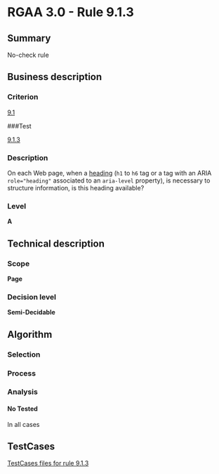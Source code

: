 # RGAA 3.0 -  Rule 9.1.3

## Summary

No-check rule

## Business description

### Criterion

[9.1](http://asqatasun.github.io/RGAA--3.0--EN/RGAA3.0_Criteria_English_version_v1.html#crit-9-1)

###Test

[9.1.3](http://asqatasun.github.io/RGAA--3.0--EN/RGAA3.0_Criteria_English_version_v1.html#test-9-1-3)

### Description
On each Web page, when a
    <a href="http://asqatasun.github.io/RGAA--3.0--EN/RGAA3.0_Glossary_English_version_v1.html#mTitre">heading</a>
    (<code>h1</code> to <code>h6</code> tag or a tag with an ARIA
    <code>role="heading"</code> associated to an <code>aria-level</code> property),
    is necessary to structure information, is this heading available? 


### Level

**A**

## Technical description

### Scope

**Page**

### Decision level

**Semi-Decidable**

## Algorithm

### Selection

### Process

### Analysis

#### No Tested 

In all cases



##  TestCases 

[TestCases files for rule 9.1.3](https://github.com/Asqatasun/Asqatasun/tree/master/rules/rules-rgaa3.0/src/test/resources/testcases/rgaa30/Rgaa30Rule090103/) 


